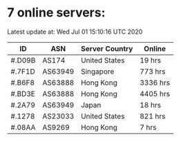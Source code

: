 # 7 online servers:

Latest update at: Wed Jul 01 15:10:16 UTC 2020

| ID | ASN | Server Country | Online |
| -- | --- | -------------- | ------ |
| #.D09B | AS174 | United States | 19 hrs |
| #.7F1D | AS63949 | Singapore | 773 hrs |
| #.B6F8 | AS63888 | Hong Kong | 3336 hrs |
| #.BD3E | AS63888 | Hong Kong | 4405 hrs |
| #.2A79 | AS63949 | Japan | 18 hrs |
| #.1278 | AS23033 | United States | 821 hrs |
| #.08AA | AS9269 | Hong Kong | 7 hrs |

